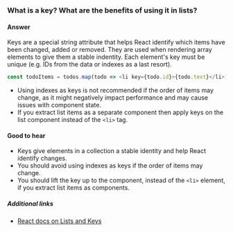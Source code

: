 ### What is a key? What are the benefits of using it in lists?

#### Answer

Keys are a special string attribute that helps React identify which items have been changed, added or removed. They are used when rendering array elements to give them a stable indentity. Each element's key must be unique (e.g. IDs from the data or indexes as a last resort).

```js
const todoItems = todos.map(todo => <li key={todo.id}>{todo.text}</li>)
```

- Using indexes as keys is not recommended if the order of items may change, as it might negatively impact performance and may cause issues with component state.
- If you extract list items as a separate component then apply keys on the list component instead of the `<li>` tag.

#### Good to hear

- Keys give elements in a collection a stable identity and help React identify changes.
- You should avoid using indexes as keys if the order of items may change.
- You should lift the key up to the component, instead of the `<li>` element, if you extract list items as components.

##### Additional links

- [React docs on Lists and Keys](https://reactjs.org/docs/lists-and-keys.html)

<!-- tags: (react,javascript) -->

<!-- expertise: (1) -->

